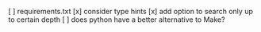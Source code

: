 [ ] requirements.txt
[x] consider type hints
[x] add option to search only up to certain depth
[ ] does python have a better alternative to Make?

